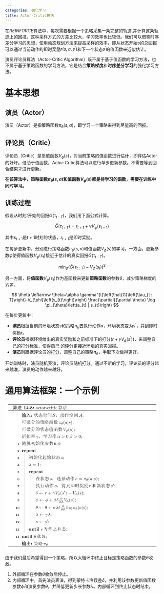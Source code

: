 ```yaml
---
categories: 强化学习
title: Actor-Critic算法
---
```


在$REINFORCE$算法中，每次需要根据一个策略采集一条完整的轨迹,并计算这条轨迹上的回报。这种采样方式的方差比较大，学习效率也比较低。我们可以借鉴时序差分学习的思想，使用动态规划方法来提高采样的效率，即从状态开始$s$的总回报可以通过当前动作的即时奖励$r(s,a,s^{\prime})$和下一个状态$s^{\prime}$的值函数来近似估计。

演员评论员算法（Actor-Critic Algorithm）既不属于基于值函数的学习方法，也不属于基于策略函数的学习方法，它是结合**策略梯度**和**时序差分学习**的强化学习方法。

# 基本思想

## 演员（Actor）

演员（Actor）是指策略函数$\pi_{\theta}(s, a)$，即学习一个策略来得到尽量高的回报。

## 评论员（Critic）

评论员（Critic）是指值函数$V_{\phi}(s)$，对当前策略的值函数进行估计，即评估Actor的好坏。借助于值函数，Actor-Critic算法可以进行单步更新参数，不需要等到回合结束才进行更新。

**在该算法中，策略函数$\pi_{\theta}(s, a)$和值函数$V_{\phi}(s)$都是待学习的函数，需要在训练中同时学习。**

## 训练过程

假设从时刻$t$开始的回报$G\left(\tau_{t : T}\right)$，我们用下面公式计算。


$$
\hat{G}\left(\tau_{t : T}\right)=r_{t+1}+\gamma V_{\phi}\left(s_{t+1}\right)
$$


其中$s_{t+1}$是$t+1$时刻的状态，$r_{t+1}$是即时奖励。

在每步更新中，分别进行策略函数$\pi_{\theta}(s,a)$和值函数$V_{\phi}(s)$的学习。一方面，更新参数$\phi$使得值函数$V_{\phi}(s_{t})$接近于估计的真实回报$\hat{G}\left(\tau_{t : T}\right)$。


$$
\min _{\phi}\left(\hat{G}\left(\tau_{t : T}\right)-V_{\phi}\left(s_{t}\right)\right)^{2}
$$


另一方面，将**值函数**$V_{\phi}(s_{t})$作为基函数来更新**策略函数**的参数$\theta$，减少策略梯度的方差。


$$
\theta \leftarrow \theta+\alpha \gamma^{t}\left(\hat{G}\left(\tau_{t : T}\right)-V_{\phi}\left(s_{t}\right)\right) \frac{\partial}{\partial \theta} \log \pi_{\theta}\left(a_{t} | s_{t}\right)
$$


在每步更新中：

- **演员**根据当前的环境状态$s$和策略$\pi_{\theta}$去执行动作$a$，环境状态变为$s^{\prime}$，并到即时奖励$r$。
- **评论员**根据环境给出的真实奖励和之前标准下的打分$\left(r+\gamma V_{\phi}\left(s^{\prime}\right)\right)$，来调整自己的打分标准，使得自己
  的评分更接近环境的真实回报。
- **演员**则跟据评论员的打分，调整自己的策略$\pi_{\theta}$，争取下次做得更好。

开始训练时，演员随机表演，评论员随机打分。通过不断的学习，评论员的评分越来越准，演员的动作越来越好。

# 通用算法框架：一个示例

![](../../../img/ac.png)

由于我们最后希望得到一个策略，所以大循环中终止目标是策略函数的参数$\theta$收敛。

1. 外部循环在参数$\theta$收敛后停止。
2. 内部循环中，首先演员表演，得到蒙特卡洛误差$\delta$，并利用该参数更新值函数参数$\phi$和演员参数$\theta$，并降低更新步长参数$\lambda$。内部循环到终止状态时结束。